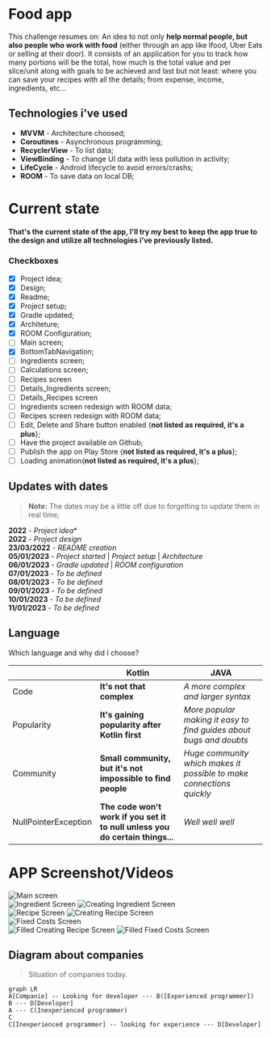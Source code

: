 # Food app

This challenge resumes on: An idea to not only **help normal people, but also people who work with food** (either through an app like Ifood, Uber Eats or selling at their door).
It consists of an application for you to track how many portions will be the total, how much is the total value and per slice/unit along with goals to be achieved and last but not least: where you can save your recipes with all the details; from expense, income, ingredients, etc...

## Technologies i've used

 - **MVVM** - Architecture choosed;
 - **Coroutines** - Asynchronous programming;
 - **RecyclerView** - To list data;
 - **ViewBinding** - To change UI data with less pollution in activity;
 - **LifeCycle** - Android lifecycle to avoid errors/crashs;
 - **ROOM** - To save data on local DB;

# Current state

#### That's the current state of the app, I'll try my best to keep the app true to the design and utilize all technologies i've previously listed.

### Checkboxes

 - [x] Project idea;
 - [x] Design;
 - [x] Readme;
 - [x]  Project setup;
 - [x]  Gradle updated;
 - [x]  Architeture;
 - [x]  ROOM Configuration;
 - [ ]  Main screen;
 - [x]  BottomTabNavigation;
 - [ ]  Ingredients screen;
 - [ ]  Calculations screen;
 - [ ]  Recipes screen
 - [ ]  Details_Ingredients screen;
 - [ ]  Details_Recipes screen
 - [ ]  Ingredients screen redesign with ROOM data;
 - [ ]  Recipes screen redesign with ROOM data;
 - [ ]  Edit, Delete and Share button enabled {**not listed as required, it's a plus**};
 - [ ]  Have the project available on Github;
 - [ ]  Publish the app on Play Store {**not listed as required, it's a plus**};
 - [ ]  Loading animation{**not listed as required, it's a plus**};

## Updates with dates
> **Note:** The dates may be a little off due to forgetting to update them in real time;

**2022** - 	*Project idea** <br>
**2022** - *Project design* <br>
**23/03/2022** - *README creation* <br>
**05/01/2023** - *Project started* | *Project setup* | *Architecture* <br>
**06/01/2023** - *Gradle updated* | *ROOM configuration* <br>
**07/01/2023** - *To be defined* <br>
**08/01/2023** - *To be defined* <br>
**09/01/2023** - *To be defined* <br>
**10/01/2023** - *To be defined* <br>
**11/01/2023** - *To be defined* <br>


## Language

Which language and why did I choose?

|                |Kotlin                          |JAVA                         |
|----------------|-------------------------------|-----------------------------|
|Code			 	  |**It's not that complex**     |*A more complex and larger syntax*|            
|Popularity     	  |**It's gaining popularity after Kotlin first**            |*More popular making it easy to find guides about bugs and doubts*         |
|Community       	  |**Small community, but it's not impossible to find people**|*Huge community which makes it possible to make connections quickly* |
|NullPointerException |**The code won't work if you set it to null unless you do certain things...**|*Well well well* |

# APP Screenshot/Videos

![Main screen](https://github.com/Lsortudo/NuPreco/blob/main/screenshots/MainScreen.png) <br>
![Ingredient Screen](https://github.com/Lsortudo/NuPreco/blob/main/screenshots/IngredientScreen.png)
![Creating Ingredient Screen](https://github.com/Lsortudo/NuPreco/blob/main/screenshots/detailsIngredientScreen.png) <br>
![Recipe Screen](https://github.com/Lsortudo/NuPreco/blob/main/screenshots/RecipeScreen.png)
![Creating Recipe Screen](https://github.com/Lsortudo/NuPreco/blob/main/screenshots/detailsRecipeScreen.png) <br>
![Fixed Costs Screen](https://github.com/Lsortudo/NuPreco/blob/main/screenshots/CalculationScreen.png) <br>
![Filled Creating Recipe Screen](https://github.com/Lsortudo/NuPreco/blob/main/screenshots/filledRecipeScreen.png)
![Filled Fixed Costs Screen](https://github.com/Lsortudo/NuPreco/blob/main/screenshots/filledCalculationScreen.png)

## Diagram about companies


> Situation of companies today.

```mermaid
graph LR
A[Companie] -- Looking for developer --- B([Experienced programmer])
B --- D[Developer]
A --- C(Inexperienced programmer)
C
C[Inexperienced programmer] -- looking for experience --- D[Developer]
```
